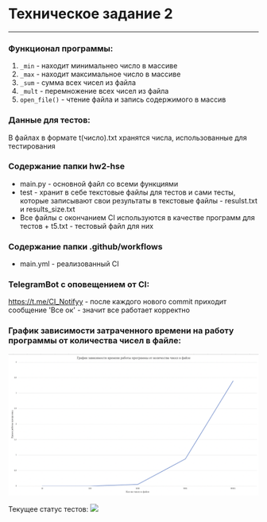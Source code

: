 # Техническое задание 2 
<hr>


###     Функционал программы:
1. `_min` - находит минимальнео число в массиве
2. `_max` - находит максимальное число в массиве
3. `_sum` - сумма всех чисел из файла
4. `_mult` - перемножение всех чисел из файла
5. `open_file()` - чтение файла и запись содержимого в массив

### Данные для тестов:
В файлах в формате t(число).txt хранятся числа, использованные для тестирования
### Содержание папки hw2-hse
- main.py - основной файл со всеми функциями 
- test - хранит в себе текстовые файлы для тестов и сами тесты, которые записывают свои результаты в текстовые файлы - resulst.txt и results_size.txt
- Все файлы с окончанием CI используются в качестве программ для тестов + t5.txt - тестовый файл для них

### Содержание папки .github/workflows
- main.yml - реализованный CI

### TelegramBot с оповещением от CI:
https://t.me/CI_Notifyy - после каждого нового commit приходит сообщение 'Все ок' - значит все работает корректно 


### График зависимости затраченного времени на работу программы от количества чисел в файле:

![](https://github.com/DamirKhh/hw2-hse/blob/main/График.png)


Текущее статус тестов: 
![](https://github.com/DamirKhh/hw2-hse/actions/workflows/main.yml/badge.svg?branch=main)


